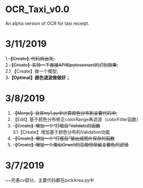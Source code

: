 # OCR_Taxi_v0.0
An alpha version of OCR for taxi receipt.

# 3/11/2019
1.~~【Create】代码拆出来;~~<br>
2.~~【Create】实验一下直接API和pytesseract的识别效果;~~<br>
2.1 【Create】做一个模型;<br>
3.**【Optimal】颜色滤波做做好；**<br>

# 3/8/2019
1. ~~【Merge】合并my1.py中计算颜色分布到主要代码中;~~
2. 【Edit】基于颜色分布修正colorRange再滤波（colorFilter函数）
3. ~~【Create】增加一个“打框后”Validate的函数~~<br>
3.1【Create】增加基于颜色分布的Validation功能
4. ~~【Create】增加一个“打框后”输出成图片保存的函数~~
5. ~~【Create】增加一个类似Orwell的高糊但保留主要色的滤镜~~

# 3/7/2019
~~完善cv部分，主要代码都在pickArea.py中



